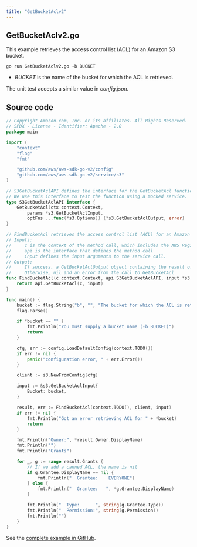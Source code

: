 ```yaml
---
title: "GetBucketAclv2"
---
```

## GetBucketAclv2.go

This example retrieves the access control list (ACL) for an Amazon S3 bucket.

`go run GetBucketAclv2.go -b BUCKET`

- _BUCKET_ is the name of the bucket for which the ACL is retrieved.

The unit test accepts a similar value in _config.json_.

## Source code

```go
// Copyright Amazon.com, Inc. or its affiliates. All Rights Reserved.
// SPDX - License - Identifier: Apache - 2.0
package main

import (
	"context"
	"flag"
	"fmt"

	"github.com/aws/aws-sdk-go-v2/config"
	"github.com/aws/aws-sdk-go-v2/service/s3"
)

// S3GetBucketAclAPI defines the interface for the GetBucketAcl function.
// We use this interface to test the function using a mocked service.
type S3GetBucketAclAPI interface {
	GetBucketAcl(ctx context.Context,
		params *s3.GetBucketAclInput,
		optFns ...func(*s3.Options)) (*s3.GetBucketAclOutput, error)
}

// FindBucketAcl retrieves the access control list (ACL) for an Amazon Simple Storage Service (Amazon S3) bucket.
// Inputs:
//     c is the context of the method call, which includes the AWS Region
//     api is the interface that defines the method call
//     input defines the input arguments to the service call.
// Output:
//     If success, a GetBucketAclOutput object containing the result of the service call and nil
//     Otherwise, nil and an error from the call to GetBucketAcl
func FindBucketAcl(c context.Context, api S3GetBucketAclAPI, input *s3.GetBucketAclInput) (*s3.GetBucketAclOutput, error) {
	return api.GetBucketAcl(c, input)
}

func main() {
	bucket := flag.String("b", "", "The bucket for which the ACL is returned")
	flag.Parse()

	if *bucket == "" {
		fmt.Println("You must supply a bucket name (-b BUCKET)")
		return
	}

	cfg, err := config.LoadDefaultConfig(context.TODO())
	if err != nil {
		panic("configuration error, " + err.Error())
	}

	client := s3.NewFromConfig(cfg)

	input := &s3.GetBucketAclInput{
		Bucket: bucket,
	}

	result, err := FindBucketAcl(context.TODO(), client, input)
	if err != nil {
		fmt.Println("Got an error retrieving ACL for " + *bucket)
		return
	}

	fmt.Println("Owner:", *result.Owner.DisplayName)
	fmt.Println("")
	fmt.Println("Grants")

	for _, g := range result.Grants {
		// If we add a canned ACL, the name is nil
		if g.Grantee.DisplayName == nil {
			fmt.Println("  Grantee:    EVERYONE")
		} else {
			fmt.Println("  Grantee:   ", *g.Grantee.DisplayName)
		}

		fmt.Println("  Type:      ", string(g.Grantee.Type))
		fmt.Println("  Permission:", string(g.Permission))
		fmt.Println("")
	}
}

```

See the [complete example in GitHub](https://github.com/awsdocs/aws-doc-sdk-examples/blob/main/gov2/s3/GetBucketAcl/GetBucketAclv2.go).